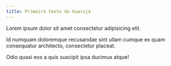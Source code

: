 ```yaml
---
title: Primeiro texto do Guarujá
---
```



Lorem ipsum dolor sit amet consectetur adipisicing elit.

Id numquam doloremque recusandae sint ullam cumque ex quam consequatur architecto, consectetur placeat.

Odio quasi eos a quis suscipit ipsa ducimus atque!